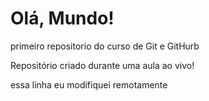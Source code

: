 # Olá, Mundo!
 primeiro repositorio do curso de Git e GitHurb

 Repositório criado durante uma aula ao vivo!
 
 essa linha eu modifiquei remotamente
